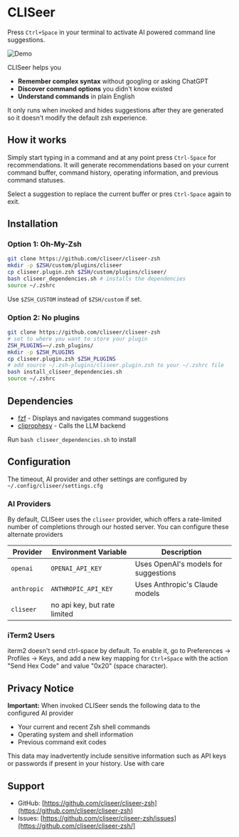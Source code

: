 # CLISeer

Press `Ctrl+Space` in your terminal to activate AI powered command line suggestions.

![Demo](./.github/demo.gif)

CLISeer helps you

- **Remember complex syntax** without googling or asking ChatGPT
- **Discover command options** you didn't know existed
- **Understand commands** in plain English

It only runs when invoked and hides suggestions after they are generated so it doesn't modify the default zsh experience.

## How it works

Simply start typing in a command and at any point press `Ctrl-Space` for recommendations.  It will generate recommendations based on your current command buffer, command history, operating information, and previous command statuses.

Select a suggestion to replace the current buffer or pres `Ctrl-Space` again to exit.

## Installation

### Option 1: Oh-My-Zsh

``` zsh
git clone https://github.com/cliseer/cliseer-zsh
mkdir -p $ZSH/custom/plugins/cliseer
cp cliseer.plugin.zsh $ZSH/custom/plugins/cliseer/
bash cliseer_dependencies.sh # installs the dependencies
source ~/.zshrc
```
Use `$ZSH_CUSTOM` instead of `$ZSH/custom` if set.

### Option 2: No plugins
``` zsh
git clone https://github.com/cliseer/cliseer-zsh
# set to where you want to store your plugin
ZSH_PLUGINS=~/.zsh_plugins/
mkdir -p $ZSH_PLUGINS
cp cliseer.plugin.zsh $ZSH_PLUGINS
# add source ~/.zsh-plugins/cliseer.plugin.zsh to your ~/.zshrc file
bash install_cliseer_dependencies.sh
source ~/.zshrc
```

## Dependencies

- [fzf](https://github.com/junegunn/fzf) - Displays and navigates command suggestions
- [cliprophesy](https://github.com/cliseer/cliprophesy) - Calls the LLM backend

Run `bash cliseer_dependencies.sh` to install

## Configuration

The timeout, AI provider and other settings are configured by `~/.config/cliseer/settings.cfg`

### AI Providers

By default, CLISeer uses the `cliseer` provider, which offers a rate-limited number of completions through our hosted server. You can configure these alternate providers


| Provider | Environment Variable | Description |
|----------|---------------------|-------------|
| `openai` | `OPENAI_API_KEY` | Uses OpenAI's models for suggestions |
| `anthropic` | `ANTHROPIC_API_KEY` | Uses Anthropic's Claude models |
| `cliseer`   | no api key, but rate limited |                 |

### iTerm2 Users

iterm2 doesn't send ctrl-space by default. To enable it, go to Preferences → Profiles → Keys, and add a new key mapping for `Ctrl+Space` with the action "Send Hex Code" and value "0x20" (space character).

## Privacy Notice

**Important:** When invoked CLISeer sends the following data to the configured AI provider

- Your current and recent Zsh shell commands
- Operating system and shell information
- Previous command exit codes

This data may inadvertently include sensitive information such as API keys or passwords if present in your history. Use with care


## Support

- GitHub: [https://github.com/cliseer/cliseer-zsh](https://github.com/cliseer/cliseer-zsh)
- Issues: [https://github.com/cliseer/cliseer-zsh/issues](https://github.com/cliseer/cliseer-zsh/]
